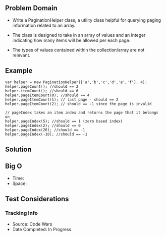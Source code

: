 ## Problem Domain
- Write a PaginationHelper class, a utility class helpful for querying paging information related to an array.

- The class is designed to take in an array of values and an integer indicating how many items will be allowed per each page. 

- The types of values contained within the collection/array are not relevant. 

## Example

    var helper = new PaginationHelper(['a','b','c','d','e','f'], 4);
    helper.pageCount(); //should == 2
    helper.itemCount(); //should == 6
    helper.pageItemCount(0); //should == 4
    helper.pageItemCount(1); // last page - should == 2
    helper.pageItemCount(2); // should == -1 since the page is invalid

    // pageIndex takes an item index and returns the page that it belongs on
    helper.pageIndex(5); //should == 1 (zero based index)
    helper.pageIndex(2); //should == 0
    helper.pageIndex(20); //should == -1
    helper.pageIndex(-10); //should == -1

## Solution


## Big O

- Time: 
- Space: 

## Test Considerations


### Tracking Info

- Source: Code Wars
- Date Completed: In Progress